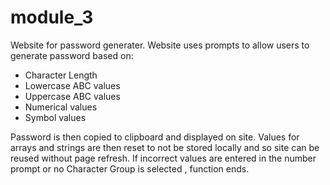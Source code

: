 # module_3
Website for password generater.
Website uses prompts to allow users to generate password based on:
  - Character Length
  - Lowercase ABC values
  - Uppercase ABC values
  - Numerical values
  - Symbol values
  
 Password is then copied to clipboard and displayed on site.
 Values for arrays and strings are then reset to not be stored locally and so site can be reused without page refresh.
 If incorrect values are entered in the number prompt or no Character Group is selected , function ends.

